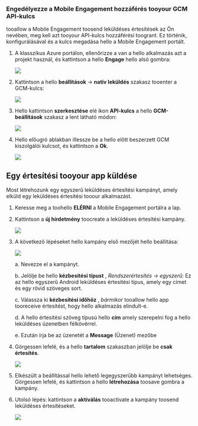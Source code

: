 ### <a name="grant-mobile-engagement-access-tooyour-gcm-api-key"></a>Engedélyezze a Mobile Engagement hozzáférés tooyour GCM API-kulcs
tooallow a Mobile Engagement toosend leküldéses értesítések az Ön nevében, meg kell azt tooyour API-kulcs hozzáférési toogrant. Ez történik, konfigurálásával és a kulcs megadása hello a Mobile Engagement portált.

1. A klasszikus Azure portálon, ellenőrizze a van a hello alkalmazás azt a projekt használ, és kattintson a hello **Engage** hello alsó gombra:
   
    ![](./media/mobile-engagement-android-send-push/engage-button.png)
2. Kattintson a hello **beállítások** -> **natív leküldés** szakasz tooenter a GCM-kulcs:
   
    ![](./media/mobile-engagement-android-send-push/engagement-portal.png)
3. Hello kattintson **szerkesztése** elé ikon **API-kulcs** a hello **GCM-beállítások** szakasz a lent látható módon:
   
    ![](./media/mobile-engagement-android-send-push/native-push-settings.png)
4. Hello előugró ablakban illessze be a hello előtt beszerzett GCM kiszolgálói kulcsot, és kattintson a **Ok**.
   
    ![](./media/mobile-engagement-android-send-push/api-key.png)

## <a id="send"></a>Egy értesítési tooyour app küldése
Most létrehozunk egy egyszerű leküldéses értesítési kampányt, amely elküld egy leküldéses értesítési tooour alkalmazást.

1. Keresse meg a toohello **ELÉRNI** a Mobile Engagement portálra a lap.
2. Kattintson a **új hirdetmény** toocreate a leküldéses értesítési kampány.
   
    ![](./media/mobile-engagement-android-send-push/new-announcement.png)
3. A következő lépéseket hello kampány első mezőjét hello beállítása:
   
    ![](./media/mobile-engagement-android-send-push/campaign-first-params.png)
   
    a. Nevezze el a kampányt.
   
    b. Jelölje be hello **kézbesítési típust** , *Rendszerértesítés -> egyszerű*: Ez az hello egyszerű Android leküldéses értesítési típus, amely egy címet és egy rövid szöveges sort.
   
    c. Válassza ki **kézbesítési időhöz** , *bármikor* tooallow hello app tooreceive értesítést, hogy hello alkalmazás elindult-e.
   
    d. A hello értesítési szöveg típusú hello **cím** amely szerepelni fog a hello leküldéses üzenetben félkövérrel.
   
    e. Ezután írja be az üzenetét a **Message** (Üzenet) mezőbe
4. Görgessen lefelé, és a hello **tartalom** szakaszban jelölje be **csak értesítés**.
   
    ![](./media/mobile-engagement-android-send-push/campaign-content.png)
5. Elkészült a beállítással hello lehető legegyszerűbb kampányt lehetséges. Görgessen lefelé, és kattintson a hello **létrehozása** toosave gombra a kampány.
6. Utolsó lépés: kattintson a **aktiválás** tooactivate a kampány toosend leküldéses értesítéseket.
   
    ![](./media/mobile-engagement-android-send-push/campaign-activate.png)

